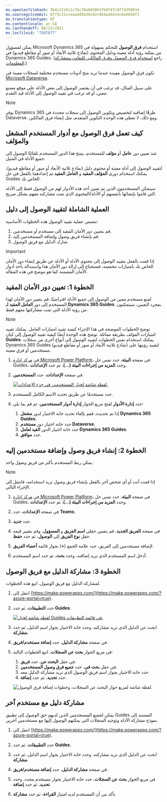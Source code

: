 ```yaml
---
ms.openlocfilehash: 3b4c1218c1c76c78ab03963fb9747c8f7d35803d
ms.sourcegitcommit: 8773c31cceaa4d9a36c62c964a2b414c6e0656f3
ms.translationtype: HT
ms.contentlocale: ar-SA
ms.lasthandoff: 08/13/2021
ms.locfileid: "7587077"
---
```

يمكن لمسؤول Microsoft Dynamics 365 استخدام **فرق الوصول** للتحكم بسهولة في من يمكنه رؤية أدلة معينة ودليل المحتوى (نماذج ثلاثية الأبعاد أو صور أو مقاطع فيديو) في Dynamics 365 Guides. (راجع [استخدام فرق الوصول وفرق المالكين للتعاون ومشاركة المعلومات](/dynamics365/customerengagement/on-premises/developer/use-access-teams-owner-teams-collaborate-share-information/?azure-portal=true).) 

تكون فرق الوصول مفيدة عندما تريد منح أذونات مستخدم مختلفة لسجلات معينة في [Microsoft Dataverse](/powerapps/maker/common-data-service/data-platform-intro/?azure-portal=true). 

على سبيل المثال، قد ترغب في أن يقتصر الوصول إلى بعض الأدلة على موقع مصنع معين، أو قد ترغب في تقييد الوصول إلى الأدلة قيد التقدم.

> [!NOTE]
> يوفر Dynamics 365 طرقًا إضافية لتخصيص وتكوين الوصول إلى سجلات محددة في Dataverse. ومع ذلك، لا تغطي هذه الوحدة التكوين المتقدم، مثل إنشاء فرق المالكين.

## <a name="how-access-teams-work-with-the-operator-and-author-user-roles"></a>كيف تعمل فرق الوصول مع أدوار المستخدم المشغل والمؤلف
عند تعيين  دور **عامل** أو **مؤلف** للمستخدم، يمنح هذا الدور المستخدم تلقائيًا الوصول إلى جميع الأدلة في المثيل. 

لتقييد الوصول إلى أدلة معينة أو محتوى دليل (نماذج ثلاثية الأبعاد أو صور أو مقاطع فيديو)، يمكنك استخدام دوري **المؤلف المقيد** و **العامل المقيد** تم إعدادهما بالفعل في حل Guides الخاص بك. 

سيتمكن المستخدمون الذين تم تعيين أحد هذه الأدوار لهم من الوصول فقط إلى الأدلة التي قاموا بإنشائها بأنفسهم أو الأدلة/المحتوى الذي تمت مشاركته معهم بشكل صريح.

## <a name="overall-process-for-limiting-access-to-a-guide"></a>العملية الشاملة لتقييد الوصول إلى دليل
تتضمن عملية تقييد الوصول هذه الخطوات الأساسية:

1.  قم بتعيين دور الأمان المقيد إلى مستخدم أو مستخدمين.
1.  قم بإنشاء فريق وصول وإضافة المستخدمين إليه.
1.  شارك الدليل مع فريق الوصول.

> [!Important]
> إذا قمت بالفعل بتقييد الوصول إلى محتوى الأدلة أو الأدلة عن طريق إنشاء دور الأمان الخاص بك بامتيازات مخفضة، فستحتاج إلى إزالة دور الأمان هذا واستبداله بأحد أدوار الأمان المضمنة كما هو موضح في هذه المقالة.

## <a name="step-1-assign-the-restricted-security-role"></a>الخطوة 1: تعيين دور الأمان المقيد

لمنع مستخدم معين من الوصول إلى جميع الأدلة افتراضيًا، قم بتغيير دور الأمان لهذا المستخدم إلى دور **العامل المقيد لـ Dynamics 365 Guides**. بمجرد التعيين، سيتمكنون من رؤية الأدلة التي تمت مشاركتها معهم فقط.

> [!NOTE] 
> توضح الخطوات الموضحة في هذا الإجراء كيفية تقييد امتيازات العامل. يمكنك تقييد امتيازات المؤلف بطريقة مماثلة. توضح هذه الوحدة أيضًا كيفية تقييد الوصول إلى كيان **Guides**. يمكنك استخدام نفس الخطوات لتقييد الوصول إلى أنواع أخرى من سجلات Dynamics 365 Guides (نماذج ثلاثية الأبعاد أو صور أو مقاطع فيديو) لتقييد رؤيتها على مستخدمين أو فرق معينة.

1.  في [مركز إدارة Microsoft Power Platform](https://admin.powerplatform.microsoft.com/environments/?azure-portal=true)، في صفحة **البيئة**، حدد نفس حل Guides، وحدد **المزيد من إجراءات البيئة (...)**، ثم حدد **الإعدادات**.

1.  في صفحة **الإعدادات**، حدد **المستخدمين**.

    [![لقطة شاشة لخيار المستخدمين في جزء الإعدادات.](../media/access-teams-10-ssm.png)](../media/access-teams-10-ssm.png#lightbox)

1.  حدد مستخدمًا عن طريق تحديد الاسم الكامل للمستخدم.

1.  حدد **إدارة الأدوار** لفتح مربع الحوار **إدارة أدوار المستخدمين**، ثم قم بما يلي:
    1.  إذا تم تحديده، فقم بإلغاء تحديد خانة الاختيار لدور **مشغل Dynamics 365 Guides**.
    1.  حدد خانة اختيار دور **مستخدم Dataverse**.
    1.  حدد خانة اختيار الدور **القيد لعامل Dynamics 365 Guides**.
    1.  حدد **موافق**.

## <a name="step-2-create-an-access-team-and-add-users-to-it"></a>الخطوة 2: إنشاء فريق وصول وإضافة مستخدمين إليه
يمكن ربط المستخدم بأكثر من فريق وصول واحد.

> [!NOTE]
> إذا قمت أنت أو أي شخص آخر بالفعل بإنشاء فريق وصول تريد استخدامه، فانتقل إلى الإجراء التالي.

1.  في [مركز إدارة Microsoft Power Platform](https://admin.powerplatform.microsoft.com/environments/?azure-portal=true)، في صفحة **البيئة**، حدد نفس حل Guides، وحدد **المزيد من إجراءات البيئة (...)**، ثم حدد **الإعدادات**.

1.  في صفحة **الإعدادات**، حدد **Teams**.
    
1.  حدد **جديد**.

1.  في صفحة **الفريق الجديد**، قم بتعيين حقلي **اسم الفريق** و **المسؤول**، وقم بتغيير قيمة حقل **نوع الفريق** إلى **الوصول**، ثم حدد **حفظ**.
 
1.  لإضافة مستخدمين إلى الفريق، حدد علامة الجمع (**+**) بجوار قائمة **أعضاء الفريق**.

1.  أدخل اسم المستخدم الذي تريد إضافته، وحدد **بحث**، ثم حدد اسم المستخدم.

## <a name="step-3-share-the-guide-with-the-access-team"></a>الخطوة 3: مشاركة الدليل مع فريق الوصول
لمشاركة الدليل مع فريق الوصول، اتبع هذه الخطوات.

1.  انتقل إلى [https://make.powerapps.com/](https://make.powerapps.com/?azure-portal=true).
1.  حدد **التطبيقات**، ثم حدد **Guides**.
 
    [ ![لقطة شاشة لخيار Guides في قائمة التطبيقات.](../media/access-teams-22-ssm.png) ](../media/access-teams-22-ssm.png#lightbox)

1.  ابحث عن الدليل الذي تريد مشاركته، وحدد خانة الاختيار بجوار اسم الدليل، ثم حدد **مشاركة**.

1.  في صفحة **مشاركة الدليل**، حدد **إضافة مستخدم/فريق**.

1.  في مربع الحوار **بحث عن السجلات**، اتبع الخطوات التالية:
    1.  في حقل **البحث عن**، حدد **فريق**.
    1.  في حقل **بحث في**، حدد **جميع فرق وصول المستخدمين**.
    1.  حدد خانة الاختيار بجوار اسم فريق الوصول الذي تريد مشاركة الدليل معه.
    1.  حدد **تحديد**، ثم حدد **إضافة**.

    ![لقطة شاشة لمربع حوار البحث عن السجلات، وخطوات إضافة فرق الوصول.](../media/access-teams-21-ssm.png)

## <a name="share-a-guide-with-another-user"></a>مشاركة دليل مع مستخدم آخر
يمكن لجميع المستخدمين الذين لديهم حق الوصول إلى تطبيق Guides المستند إلى نموذج مشاركة الأدلة وتوجيه السجلات التي يمكنهم الوصول إليها مع مستخدمين آخرين.

1.  انتقل إلى [https://make.powerapps.com/](https://make.powerapps.com/?azure-portal=true).

1.  حدد **التطبيقات**، ثم حدد **Guides**.

1.  ابحث عن الدليل الذي تريد مشاركته، وحدد خانة الاختيار بجوار اسم الدليل، ثم حدد **مشاركة**.

1.  في صفحة **مشاركة الدليل**، حدد **إضافة مستخدم/فريق**.

1.  في مربع الحوار **بحث عن السجلات**، حدد خانة الاختيار بجوار مستخدم محدد، وحدد **تحديد**، ثم حدد **إضافة**.

1.  تأكد من أن المستخدم لديه امتياز **القراءة**، ثم حدد **مشاركة**.